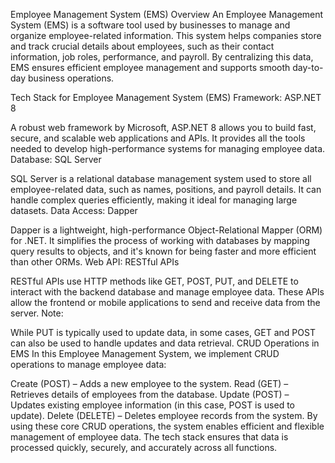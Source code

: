 Employee Management System (EMS) Overview
An Employee Management System (EMS) is a software tool used by businesses to manage and organize employee-related information. This system helps companies store and track crucial details about employees, such as their contact information, job roles, performance, and payroll. By centralizing this data, EMS ensures efficient employee management and supports smooth day-to-day business operations.

Tech Stack for Employee Management System (EMS)
Framework: ASP.NET 8

A robust web framework by Microsoft, ASP.NET 8 allows you to build fast, secure, and scalable web applications and APIs. It provides all the tools needed to develop high-performance systems for managing employee data.
Database: SQL Server

SQL Server is a relational database management system used to store all employee-related data, such as names, positions, and payroll details. It can handle complex queries efficiently, making it ideal for managing large datasets.
Data Access: Dapper

Dapper is a lightweight, high-performance Object-Relational Mapper (ORM) for .NET. It simplifies the process of working with databases by mapping query results to objects, and it's known for being faster and more efficient than other ORMs.
Web API: RESTful APIs

RESTful APIs use HTTP methods like GET, POST, PUT, and DELETE to interact with the backend database and manage employee data. These APIs allow the frontend or mobile applications to send and receive data from the server.
Note:

While PUT is typically used to update data, in some cases, GET and POST can also be used to handle updates and data retrieval.
CRUD Operations in EMS
In this Employee Management System, we implement CRUD operations to manage employee data:

Create (POST) – Adds a new employee to the system.
Read (GET) – Retrieves details of employees from the database.
Update (POST) – Updates existing employee information (in this case, POST is used to update).
Delete (DELETE) – Deletes employee records from the system.
By using these core CRUD operations, the system enables efficient and flexible management of employee data. The tech stack ensures that data is processed quickly, securely, and accurately across all functions.
